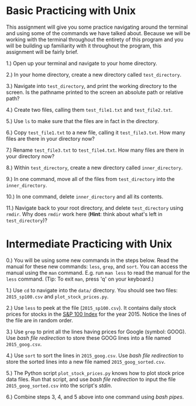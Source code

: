 # Basic Practicing with Unix

This assignment will give you some practice navigating around the terminal
and using some of the commands we have talked about. Because we will be
working with the terminal throughout the entirety of this program and you
will be building up familiarity with it throughout the program, this
assignment will be fairly brief.

1.) Open up your terminal and navigate to your home directory.

2.) In your home directory, create a new directory called
`test_directory`.

3.) Navigate into `test_directory`, and print the working directory
to the screen. Is the pathname printed to the screen an absolute path
or relative path?

4.) Create two files, calling them `test_file1.txt` and `test_file2.txt`.

5.) Use `ls` to make sure that the files are in fact in the directory.

6.) Copy `test_file1.txt` to a new file, calling it `test_file3.txt`. How
many files are there in your directory now?

7.) Rename `test_file3.txt` to `test_file4.txt`. How many files are there
in your directory now?

8.) Within `test_directory`, create a new directory called `inner_directory`.

9.) In one command, move all of the files from `test_directory` into the
`inner_directory`.

10.) In one command, delete `inner_directory` and all its contents.

11.) Navigate back to your root directory, and delete `test_directory` using
`rmdir`. Why does `rmdir` work here (**Hint**: think about what's left in
`test_directory`)?

# Intermediate Practicing with Unix

0.) You will be using some new commands in the steps below. Read the manual for these new commands: `less`, `grep`, and `sort`. You can access the manual using the `man` command. E.g. run `man less` to read the manual for the `less` command. (Tip: To exit `man`, press 'q' on your keyboard.)

1.) Use `cd` to navigate into the `data/` directory. You should see two files: `2015_sp100.csv` and `plot_stock_prices.py`.

2.) Use `less` to peek at the file (`2015_sp100.csv`). It contains daily stock prices for stocks in the [S&P 100 Index](https://en.wikipedia.org/wiki/S%26P_100) for the year 2015. Notice the lines of the file are in random order.

3.) Use `grep` to print all the lines having prices for Google (symbol: GOOG). Use *bash file redirection* to store these GOOG lines into a file named `2015_goog.csv`.

4.) Use `sort` to sort the lines in `2015_goog.csv`. Use *bash file redirection* to store the sorted lines into a new file named `2015_goog_sorted.csv`.

5.) The Python script `plot_stock_prices.py` knows how to plot stock price data files. Run that script, and use *bash file redirection* to input the file `2015_goog_sorted.csv` into the script's *stdin*.

6.) Combine steps 3, 4, and 5 above into one command using *bash pipes*.
